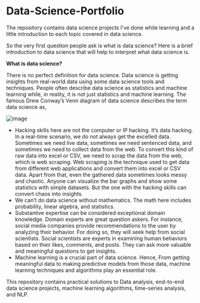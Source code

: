 # Data-Science-Portfolio
The repository contains data science projects I've done while learning and a little introduction to each topic covered in data science.

So the very first question people ask is what is data science? Here is a brief introduction to data science that will help to interpret what data science is.

**What is data science?**

There is no perfect definition for data science. Data science is getting insights from real-world data using
some data science tools and techniques. People often describe data science as statistics and machine learning 
while, in reality, it is not just statistics and machine learning. The famous Drew Conway’s Venn diagram of
data science describes the term data science as,
	
![image](https://user-images.githubusercontent.com/56231883/177918913-823587f0-fc55-4eca-a942-28510c820dc3.png)

- Hacking skills here are not the computer or IP hacking. It’s data hacking. In a real-time scenario, we do not always get the excelled data. Sometimes we need live data, sometimes we need sentenced data, and sometimes we need to collect data from the web. To convert this kind of raw data into excel or CSV, we need to scrap the data from the web, which is web scraping. Web scraping is the technique used to get data from different web applications and convert them into excel or CSV data. Apart from that, even the gathered data sometimes looks messy and chaotic. Anyone can visualize the bar graphs and show some statistics with simple datasets. But the one with the hacking skills can convert chaos into insights.
- We can’t do data science without mathematics. The math here includes probability, linear algebra, and statistics.
- Substantive expertise can be considered exceptional domain knowledge. Domain experts are great question askers. For instance, social media companies provide recommendations to the user by analyzing their behavior. For doing so, they will seek help from social scientists. Social scientists are experts in examining human behaviors based on their likes, comments, and posts. They can ask more valuable and meaningful questions to get insights.
- Machine learning is a crucial part of data science. Hence, From getting meaningful data to making predictive models from those data, machine learning techniques and algorithms play an essential role.

This repository contains practical solutions to Data analysis, end-to-end data science projects, machine learning algorithms, time-series analysis, and NLP.
